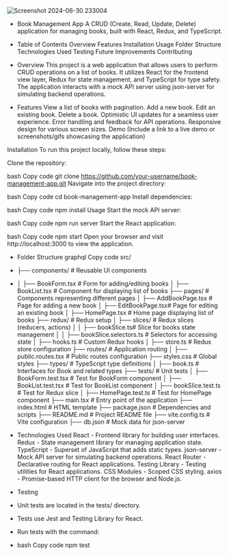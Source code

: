 ![Screenshot 2024-06-30 233004](https://github.com/sam-pazouki/React-CRUD/assets/68926038/2b960ba3-893b-458b-bcd8-52347920cf3f)

- Book Management App
A CRUD (Create, Read, Update, Delete) application for managing books, built with React, Redux, and TypeScript.

- Table of Contents
Overview
Features
Installation
Usage
Folder Structure
Technologies Used
Testing
Future Improvements
Contributing
- Overview
This project is a web application that allows users to perform CRUD operations on a list of books. It utilizes React for the frontend view layer, Redux for state management, and TypeScript for type safety. The application interacts with a mock API server using json-server for simulating backend operations.

- Features
View a list of books with pagination.
Add a new book.
Edit an existing book.
Delete a book.
Optimistic UI updates for a seamless user experience.
Error handling and feedback for API operations.
Responsive design for various screen sizes.
Demo
(Include a link to a live demo or screenshots/gifs showcasing the application)

Installation
To run this project locally, follow these steps:

Clone the repository:

bash
Copy code
git clone https://github.com/your-username/book-management-app.git
Navigate into the project directory:

bash
Copy code
cd book-management-app
Install dependencies:

bash
Copy code
npm install
Usage
Start the mock API server:

bash
Copy code
npm run server
Start the React application:

bash
Copy code
npm start
Open your browser and visit http://localhost:3000 to view the application.

- Folder Structure
graphql
Copy code
src/
- ├── components/         # Reusable UI components
- │   ├── BookForm.tsx    # Form for adding/editing books
│   ├── BookList.tsx    # Component for displaying list of books
├── pages/              # Components representing different pages
│   ├── AddBookPage.tsx # Page for adding a new book
│   ├── EditBookPage.tsx# Page for editing an existing book
│   ├── HomePage.tsx    # Home page displaying list of books
├── redux/              # Redux setup
│   ├── slices/         # Redux slices (reducers, actions)
│   │   ├── bookSlice.ts# Slice for books state management
│   │   ├── bookSlice.selectors.ts # Selectors for accessing state
│   ├── hooks.ts        # Custom Redux hooks
│   ├── store.ts        # Redux store configuration
├── routes/             # Application routing
│   ├── public.routes.tsx # Public routes configuration
├── styles.css          # Global styles
├── types/              # TypeScript type definitions
│   ├── book.ts         # Interfaces for Book and related types
├── tests/              # Unit tests
│   ├── BookForm.test.tsx   # Test for BookForm component
│   ├── BookList.test.tsx   # Test for BookList component
│   ├── bookSlice.test.ts   # Test for Redux slice
│   ├── HomePage.test.ts    # Test for HomePage component
├── main.tsx            # Entry point of the application
├── index.html          # HTML template
├── package.json        # Dependencies and scripts
├── README.md           # Project README file
├── vite.config.ts      # Vite configuration
├── db.json             # Mock data for json-server

- Technologies Used
React - Frontend library for building user interfaces.
Redux - State management library for managing application state.
TypeScript - Superset of JavaScript that adds static types.
json-server - Mock API server for simulating backend operations.
React Router - Declarative routing for React applications.
Testing Library - Testing utilities for React applications.
CSS Modules - Scoped CSS styling.
axios - Promise-based HTTP client for the browser and Node.js.

- Testing
- Unit tests are located in the tests/ directory.

- Tests use Jest and Testing Library for React.

- Run tests with the command:

- bash
Copy code
npm test









